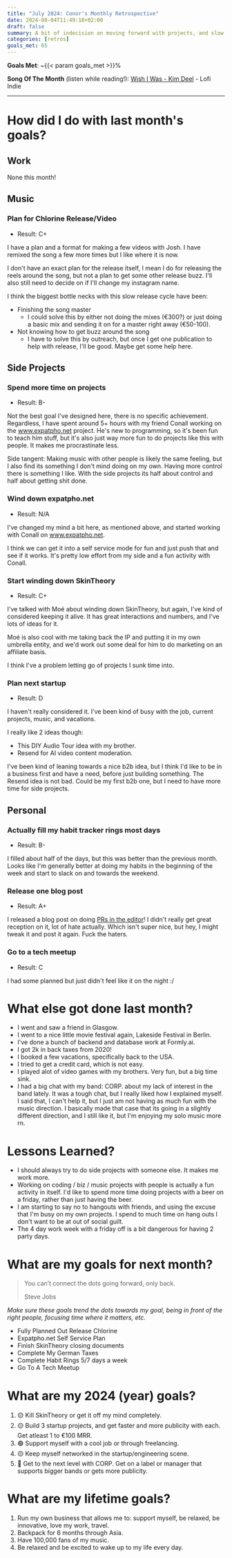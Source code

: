 ```yaml
---
title: "July 2024: Conor's Monthly Retrospective"
date: 2024-08-04T11:49:18+02:00
draft: false
summary: A bit of indecision on moving forward with projects, and slow progress, but fun summer activities.
categories: [retros]
goals_met: 65
---
```


**Goals Met**: ~{{< param goals_met >}}%

**Song Of The Month** (listen while reading!): [Wish I Was - Kim Deel](https://open.spotify.com/track/46wtbqcPC4C3WrWGas15ry?si=f5706d7dea4e4c1d) - Lofi Indie

---

# How did I do with last month's goals?

## Work
None this month!
## Music
### Plan for Chlorine Release/Video
- Result: C+

I have a plan and a format for making a few videos with Josh. I have remixed the song a few more times but I like where it is now.

I don't have an exact plan for the release itself, I mean I do for releasing the reels around the song, but not a plan to get some other release buzz. I'll also still need to decide on if I'll change my instagram name.

I think the biggest bottle necks with this slow release cycle have been:
- Finishing the song master
  - I could solve this by either not doing the mixes (€300?) or just doing a basic mix and sending it on for a master right away (€50-100).
- Not knowing how to get buzz around the song
  - I have to solve this by outreach, but once I get one publication to help with release, I'll be good. Maybe get some help here.
## Side Projects
### Spend more time on projects
- Result: B-

Not the best goal I've designed here, there is no specific achievement. Regardless, I have spent around 5+ hours with my friend Conall working on the www.expatpho.net project. He's new to programming, so it's been fun to teach him stuff, but it's also just way more fun to do projects like this with people. It makes me procrastinate less.

Side tangent: Making music with other people is likely the same feeling, but I also find its something I don't mind doing on my own. Having more control there is something I like. With the side projects its half about control and half about getting shit done.

### Wind down expatpho.net
- Result: N/A

I've changed my mind a bit here, as mentioned above, and started working with Conall on www.expatpho.net.

I think we can get it into a self service mode for fun and just push that and see if it works. It's pretty low effort from my side and a fun activity with Conall.

### Start winding down SkinTheory
- Result: C+

I've talked with Moé about winding down SkinTheory, but again, I've kind of considered keeping it alive. It has great interactions and numbers, and I've lots of ideas for it.

Moé is also cool with me taking back the IP and putting it in my own umbrella entity, and we'd work out some deal for him to do marketing on an affiliate basis.

I think I've a problem letting go of projects I sunk time into.

### Plan next startup
- Result: D

I haven't really considered it. I've been kind of busy with the job, current projects, music, and vacations.

I really like 2 ideas though:
- This DIY Audio Tour idea with my brother.
- Resend for AI video content moderation.

I've been kind of leaning towards a nice b2b idea, but I think I'd like to be in a business first and have a need, before just building something. The Resend idea is not bad. Could be my first b2b one, but I need to have more time for side projects.
## Personal
### Actually fill my habit tracker rings most days
- Result: B-

I filled about half of the days, but this was better than the previous month. Looks like I'm generally better at doing my habits in the beginning of the week and start to slack on and towards the weekend.

### Release one blog post
- Result: A+

I released a blog post on doing [PRs in the editor](posts/faster-prs/)! I didn't really get great reception on it, lot of hate actually. Which isn't super nice, but hey, I might tweak it and post it again. Fuck the haters.

### Go to a tech meetup
- Result: C

I had some planned but just didn't feel like it on the night :/

# What else got done last month?
- I went and saw a friend in Glasgow.
- I went to a nice little movie festival again, Lakeside Festival in Berlin.
- I've done a bunch of backend and database work at Formly.ai.
- I got 2k in back taxes from 2020!
- I booked a few vacations, specifically back to the USA.
- I tried to get a credit card, which is not easy.
- I played alot of video games with my brothers. Very fun, but a big time sink.
- I had a big chat with my band: CORP. about my lack of interest in the band lately. It was a tough chat, but I really liked how I explained myself. I said that, I can't help it, but I just am not having as much fun with the music direction. I basically made that case that its going in a slightly different direction, and I still like it, but I'm enjoying my solo music more rn.

# Lessons Learned?
- I should always try to do side projects with someone else. It makes me work more.
- Working on coding / biz / music projects with people is actually a fun activity in itself. I'd like to spend more time doing projects with a beer on a friday, rather than just having the beer.
- I am starting to say no to hangouts with friends, and using the excuse that I'm busy on my own projects. I spend to much time on hang outs I don't want to be at out of social guilt.
- The 4 day work week with a friday off is a bit dangerous for having 2 party days.

# What are my goals for next month?

> You can’t connect the dots going forward, only back.
> 
>Steve Jobs

*Make sure these goals trend the dots towards my goal, being in front of the right people, focusing time where it matters, etc.*

- Fully Planned Out Release Chlorine
- Expatpho.net Self Service Plan
- Finish SkinTheory closing documents
- Complete My German Taxes
- Complete Habit Rings 5/7 days a week
- Go To A Tech Meetup

# What are my 2024 (year) goals?

1. 🟡 Kill SkinTheory or get it off my mind completely.
2. 🟡 Build 3 startup projects, and get faster and more publicity with each. Get atleast 1 to €100 MRR.
3. 🟢 Support myself with a cool job or through freelancing.
4. 🟡 Keep myself networked in the startup/engineering scene.
5. 🔴 Get to the next level with CORP. Get on a label or manager that supports bigger bands or gets more publicity.

# What are my lifetime goals?

1. Run my own business that allows me to: support myself, be relaxed, be innovative, love my work, travel.
2. Backpack for 6 months through Asia.
3. Have 100,000 fans of my music.
4. Be relaxed and be excited to wake up to my life every day.